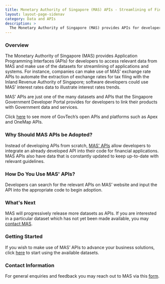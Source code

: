 ```yaml
---
title: Monetary Authority of Singapore (MAS) APIs - Streamlining of Financial Applications through Data
layout: layout-page-sidenav
category: Data and APIs
description: >
  The Monetary Authority of Singapore (MAS) provides APIs for developers, allowing MAS’ applications to be streamlined.
---
```


### Overview

The Monetary Authority of Singapore (MAS) provides Application Programming Interfaces (APIs) for developers to access relevant data from MAS and make use of the datasets for streamlining of applications and systems. For instance, companies can make use of MAS’ exchange rate APIs to automate the extraction of exchange rates for tax filing with the Inland Revenue Authority of Singapore; software developers could use MAS’ interest rates data to illustrate interest rates trends.

MAS’ APIs are just one of the many datasets and APIs that the Singapore Government Developer Portal provides for developers to link their products with Government data and services.

Click [here](https://www.developer.tech.gov.sg/technologies/data-and-apis/overview ':target=_blank') to see more of GovTech’s open APIs and platforms such as Apex and OneMap APIs.

### Why Should MAS APIs be Adopted?

Instead of developing APIs from scratch, [MAS' APIs](https://secure.mas.gov.sg/api/Search.aspx ':target=_blank') allow developers to integrate an already developed API into their code for financial applications. MAS APIs also have data that is constantly updated to keep up-to-date with relevant guidelines.

### How Do You Use MAS' APIs?

Developers can search for the relevant APIs on MAS’ website and input the API into the appropriate code to begin adoption.

### What's Next

MAS will progressively release more datasets as APIs. If you are interested in a particular dataset which has not yet been made available, 
you may [contact MAS](https://www.mas.gov.sg/feedback/ ':target=_blank').

### Getting Started

If you wish to make use of MAS’ APIs to advance your business solutions, click [here](https://secure.mas.gov.sg/api/Search.aspx ':target=_blank') to start using the available datasets.

### Contact Information

For general enquiries and feedback you may reach out to MAS via this [form](https://www.mas.gov.sg/feedback/ ':target=_blank').
